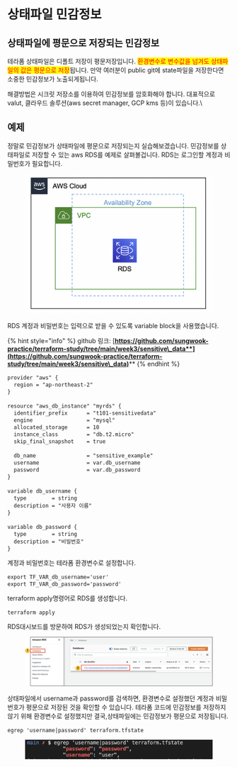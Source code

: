 # 상태파일 민감정보

## 상태파일에 평문으로 저장되는 민감정보

테라폼 상태파일은 디폴트 저장이 평문저장입니다. <mark style="color:red;">환경변수로 변수값을 넘겨도 상태파일의 값은 평문으로 저장</mark>됩니다. 만약 여러분이 public git에 state파일을 저장한다면 소중한 민감정보가 노출되게됩니다.



해결방법은 시크릿 저장소를 이용하여 민감정보를 암호화해야 합니다. 대표적으로 valut, 클라우드 솔루션(aws secret manager, GCP kms 등)이 있습니다.\\



## 예제

정말로 민감정보가 상태파일에 평문으로 저장되는지 실습해보겠습니다. 민감정보를 상태파일로 저장할 수 있는 aws RDS를 예제로 살펴볼겁니다. RDS는 로그인할 계정과 비밀번호가 필요합니다.

<figure><img src="../../.gitbook/assets/image (1) (1).png" alt=""><figcaption></figcaption></figure>



RDS 계정과 비밀번호는 입력으로 받을 수 있도록 variable block을 사용했습니다.

{% hint style="info" %}
github 링크: [**https://github.com/sungwook-practice/terraform-study/tree/main/week3/sensitive\_data**](https://github.com/sungwook-practice/terraform-study/tree/main/week3/sensitive\_data)****
{% endhint %}

```hcl
provider "aws" {
  region = "ap-northeast-2"
}

resource "aws_db_instance" "myrds" {
  identifier_prefix      = "t101-sensitivedata"
  engine                 = "mysql"
  allocated_storage      = 10
  instance_class         = "db.t2.micro"
  skip_final_snapshot    = true

  db_name                = "sensitive_example"
  username               = var.db_username
  password               = var.db_password
}

variable db_username {
  type        = string
  description = "사용자 이름"
}

variable db_password {
  type        = string
  description = "비밀번호"
}
```



계정과 비밀번호는 테라폼 환경변수로 설정합니다.

```shell
export TF_VAR_db_username='user'
export TF_VAR_db_password='password'
```



terraform apply명령어로 RDS를 생성합니다.

```shell
terraform apply
```



RDS대시보드를 방문하여 RDS가 생성되었는지 확인합니다.

<figure><img src="../../.gitbook/assets/image (4) (2).png" alt=""><figcaption></figcaption></figure>



상태파일에서 username과 password를 검색하면, 환경변수로 설정했던 계정과 비밀번호가 평문으로 저장된 것을 확인할 수 있습니다. 테라폼 코드에 민감정보를 저장하지 않기 위해 환경변수로 설정했지만 결국,상태파일에는 민감정보가 평문으로 저장됩니다.

```shell
egrep 'username|password' terraform.tfstate
```

<figure><img src="../../.gitbook/assets/image (13) (2).png" alt=""><figcaption></figcaption></figure>
